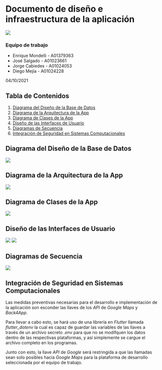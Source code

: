 # Documento de diseño e infraestructura de la aplicación

![](https://i.imgur.com/gzkJPmi.png)

### Equipo de trabajo 

- Enrique Mondelli - A01379363
- José Salgado - A01023661
- Jorge Cabiedes - A01024053
- Diego Mejía - A01024228

04/10/2021

## Tabla de Contenidos

1. [Diagrama del Diseño de la Base de Datos](#diagrama-del-diseño-de-la-base-de-datos)
2. [Diagrama de la Arquitectura de la App](#diagrama-de-la-arquitectura-de-la-app)
3. [Diagrama de Clases de la App](#diagrama-de-clases-de-la-app)
4. [Diseño de las Interfaces de Usuario](#diseño-de-las-interfaces-de-usuario)
5. [Diagramas de Secuencia](#diagramas-de-secuencia)
6. [Integración de Seguridad en Sistemas Computacionales](#integración-de-seguridad-en-sistemas-computacionales)

## Diagrama del Diseño de la Base de Datos
![](https://i.imgur.com/dhKBBfJ.png)

## Diagrama de la Arquitectura de la App
![](https://i.imgur.com/qCRsr4e.png)

## Diagrama de Clases de la App
![](https://i.imgur.com/Iz31MV3.png)

## Diseño de las Interfaces de Usuario
![](https://i.imgur.com/ayM54UJ.png)
![](https://i.imgur.com/E7v8vm8.png)

## Diagramas de Secuencia
![](https://i.imgur.com/DtmmXl5.png)

## Integración de Seguridad en Sistemas Computacionales
Las medidas preventivas necesarias para el desarrollo e implementación de la aplicación son esconder las llaves de los *API* de *Google Maps* y *Back4App*. 

Para llevar a cabo esto, se hará uso de una librería en *Flutter* llamada *flutter_dotenv* la cual es capaz de guardar las variables de las llaves a través de un archivo secreto *.env* para que no se modifquen los datos dentro de las respectivas plataformas, y así simplemente se cargue el archivo completo en los programas.

Junto con esto, la llave *API* de *Google* será restringida a que las llamadas sean solo posibles hacia *Google Maps* para la plataforma de desarrollo seleccionada por el equipo de trabajo.